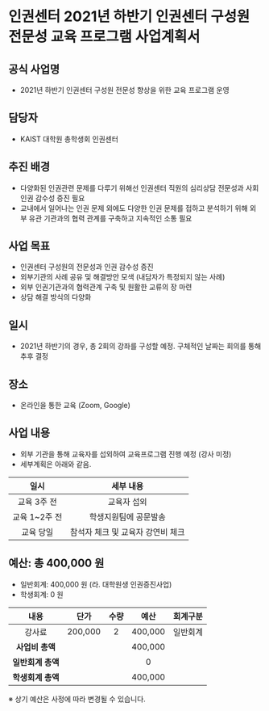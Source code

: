 인권센터 2021년 하반기 인권센터 구성원 전문성 교육 프로그램 사업계획서
===

## 공식 사업명
- 2021년 하반기 인권센터 구성원 전문성 향상을 위한 교육 프로그램 운영

## 담당자
- KAIST 대학원 총학생회 인권센터

## 추진 배경
- 다양화된 인권관련 문제를 다루기 위해선 인권센터 직원의 심리상담 전문성과 사회 인권 감수성 증진 필요
- 교내에서 일어나는 인권 문제 외에도 다양한 인권 문제를 접하고 분석하기 위해 외부 유관 기관과의 협력 관계를 구축하고 지속적인 소통 필요 

## 사업 목표
- 인권센터 구성원의 전문성과 인권 감수성 증진
- 외부기관의 사례 공유 및 해결방안 모색 (내담자가 특정되지 않는 사례)
- 외부 인권기관과의 협력관계 구축 및 원활한 교류의 장 마련
- 상담 해결 방식의 다양화

## 일시
- 2021년 하반기의 경우, 총 2회의 강좌를 구성할 예정. 구체적인 날짜는 회의를 통해 추후 결정

## 장소
- 온라인을 통한 교육 (Zoom, Google)


## 사업 내용
- 외부 기관을 통해 교육자를 섭외하여 교육프로그램 진행 예정 (강사 미정)
- 세부계획은 아래와 같음. 

|        일시       |               세부 내용              |
|:-----------------:|:------------------------------------:|
|    교육 3주 전    |              교육자 섭외             |
|   교육 1~2주 전   |         학생지원팀에 공문발송        |
|      교육 당일    |   참석자 체크 및 교육자 강연비 체크  |



## 예산: 총 400,000 원
- 일반회계: 400,000 원 (라. 대학원생 인권증진사업)
- 학생회계: 0 원 

| **내용** | **단가** | **수량** | **예산** | **회계구분** | 
|:---:|:---:|:---:|:---:|:---:| 
| 강사료 | 200,000 | 2 | 400,000 | 일반회계 | 
| **사업비 총액** |  |  |  400,000 | |
| **일반회계 총액** |  |  | 0 | |
| **학생회계 총액** |  |  | 400,000 | |

※ 상기 예산은 사정에 따라 변경될 수 있습니다.
